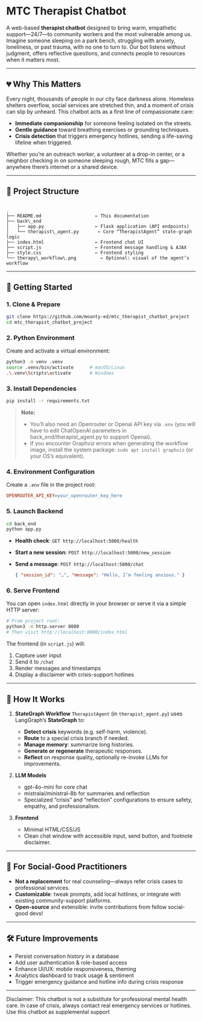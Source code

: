 # MTC Therapist Chatbot

A web-based **therapist chatbot** designed to bring warm, empathetic support—24/7—to community workers and the most vulnerable among us. Imagine someone sleeping on a park bench, struggling with anxiety, loneliness, or past trauma, with no one to turn to. Our bot listens without judgment, offers reflective questions, and connects people to resources when it matters most.

---

## 💔 Why This Matters

Every night, thousands of people in our city face darkness alone. Homeless shelters overflow, social services are stretched thin, and a moment of crisis can slip by unheard. This chatbot acts as a first line of compassionate care: 

- **Immediate companionship** for someone feeling isolated on the streets.
- **Gentle guidance** toward breathing exercises or grounding techniques.
- **Crisis detection** that triggers emergency hotlines, sending a life-saving lifeline when triggered.

Whether you’re an outreach worker, a volunteer at a drop-in center, or a neighbor checking in on someone sleeping rough, MTC fills a gap—anywhere there’s internet or a shared device.

---

## 📁 Project Structure

```

.
├── README.md                    ← This documentation
├── back\_end
│   ├── app.py                   ← Flask application (API endpoints)
│   └── therapist\_agent.py       ← Core “TherapistAgent” state-graph logic
├── index.html                   ← Frontend chat UI
├── script.js                    ← Frontend message handling & AJAX
├── style.css                    ← Frontend styling
└── therapy\_workflow\.png         ← Optional: visual of the agent’s workflow

````

---

## 🚀 Getting Started

### 1. Clone & Prepare

```bash
git clone https://github.com/mounty-ed/mtc_therapist_chatbot_project
cd mtc_therapist_chatbot_project
```

### 2. Python Environment

Create and activate a virtual environment:

```bash
python3 -m venv .venv
source .venv/bin/activate      # macOS/Linux
.\.venv\Scripts\activate       # Windows
```

### 3. Install Dependencies

```bash
pip install -r requirements.txt
```

> **Note:**
>
> * You’ll also need an Openrouter or Openai API key via `.env` (you will have to edit ChatOpenAI parameters in back_end/therapist_agent.py to support Openai).
> * If you encounter Graphviz errors when generating the workflow image, install the system package: `sudo apt install graphviz` (or your OS’s equivalent).

### 4. Environment Configuration

Create a `.env` file in the project root:

```ini
OPENROUTER_API_KEY=your_openrouter_key_here
```

### 5. Launch Backend

```bash
cd back_end
python app.py
```

* **Health check**: `GET http://localhost:5000/health`
* **Start a new session**: `POST http://localhost:5000/new_session`
* **Send a message**: `POST http://localhost:5000/chat`

  ```json
  { "session_id": "…", "message": "Hello, I’m feeling anxious." }
  ```

### 6. Serve Frontend

You can open `index.html` directly in your browser or serve it via a simple HTTP server:

```bash
# From project root:
python3 -m http.server 8000
# Then visit http://localhost:8000/index.html
```

The frontend (in `script.js`) will:

1. Capture user input
2. Send it to `/chat`
3. Render messages and timestamps
4. Display a disclaimer with crisis-support hotlines

---

## 🔧 How It Works

1. **StateGraph Workflow**
   `TherapistAgent` (in `therapist_agent.py`) uses LangGraph’s **StateGraph** to:

   * **Detect crisis** keywords (e.g. self-harm, violence).
   * **Route** to a special crisis branch if needed.
   * **Manage memory**: summarize long histories.
   * **Generate or regenerate** therapeutic responses.
   * **Reflect** on response quality, optionally re-invoke LLMs for improvements.

2. **LLM Models**

   * gpt-4o-mini for core chat
   * mistralai/ministral-8b for summaries and reflection
   * Specialized “crisis” and “reflection” configurations to ensure safety, empathy, and professionalism.

3. **Frontend**

   * Minimal HTML/CSS/JS
   * Clean chat window with accessible input, send button, and footnote disclaimer.

---

## 🤝 For Social-Good Practitioners

* **Not a replacement** for real counseling—always refer crisis cases to professional services.
* **Customizable**: tweak prompts, add local hotlines, or integrate with existing community-support platforms.
* **Open-source** and extensible: invite contributions from fellow social-good devs!

---

## 🛠️ Future Improvements

* Persist conversation history in a database
* Add user authentication & role-based access
* Enhance UI/UX: mobile responsiveness, theming
* Analytics dashboard to track usage & sentiment
* Trigger emergency guidance and hotline info during crisis response

---

Disclaimer: This chatbot is not a substitute for professional mental health care. In case of crisis, always contact real emergency services or hotlines. Use this chatbot as supplemental support
